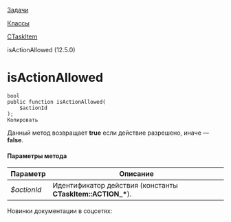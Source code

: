 [Задачи](/api_help/tasks/index.php)

[Классы](/api_help/tasks/classes/index.php)

[CTaskItem](/api_help/tasks/classes/ctaskitem/index.php)

isActionAllowed (12.5.0)

isActionAllowed
===============

```
bool
public function isActionAllowed(
	$actionId
);
Копировать
```

Данный метод возвращает **true** если действие разрешено, иначе — **false**.

#### Параметры метода

| Параметр | Описание |
| --- | --- |
| *$actionId* | Идентификатор действия (константы **CTaskItem::ACTION\_\***). |

Новинки документации в соцсетях: